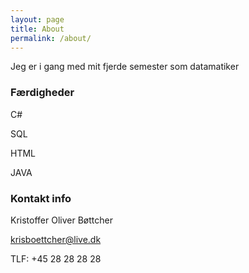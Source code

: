 ```yaml
---
layout: page
title: About
permalink: /about/
---
```


Jeg er i gang med mit fjerde semester som datamatiker

### Færdigheder 

C#

SQL

HTML

JAVA



### Kontakt info

Kristoffer Oliver Bøttcher 

[krisboettcher@live.dk](mailto:krisboettcher@live.dk)

TLF: +45 28 28 28 28
